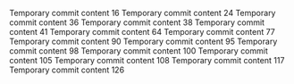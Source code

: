 Temporary commit content 16
Temporary commit content 24
Temporary commit content 36
Temporary commit content 38
Temporary commit content 41
Temporary commit content 64
Temporary commit content 77
Temporary commit content 90
Temporary commit content 95
Temporary commit content 98
Temporary commit content 100
Temporary commit content 105
Temporary commit content 108
Temporary commit content 117
Temporary commit content 126
